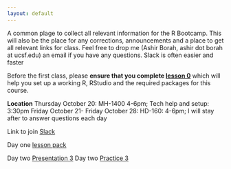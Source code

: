 ```yaml
---
layout: default
---
```


A common plage to collect all relevant information for the R Bootcamp. This will also be the place for any corrections, announcements and a place to get all relevant links for class. Feel free to drop me (Ashir Borah, ashir dot borah at ucsf.edu) an email if you have any questions. Slack is often easier and faster

Before the first class, please **ensure that you complete [lesson 0](https://ashir.shinyapps.io/lesson_0_pres/)** which will help you set up a working R, RStudio and the required packages for this course.

**Location**
Thursday October 20: MH-1400 4-6pm;
                    Tech help and setup: 3:30pm
Friday October 21- Friday October 28: HD-160: 4-6pm;
I will stay after to answer questions each day

Link to join [Slack](https://join.slack.com/t/ucsf-y287136/shared_invite/zt-1gxdls2if-l5vcYlS8T3MyRhiPUB10xA)


Day one [lesson pack](https://drive.google.com/uc?export=download&id=1GOgN3AvGIVBOsf2x9jrpqZaevJ0KCAZO)



Day two [Presentation 3](https://drive.google.com/uc?export=download&id=18-DMekLh7lNUpnbMnaFD-hxSFvMPn0AF)
Day two [Practice 3](https://drive.google.com/uc?export=download&id=10-oTNd7jEiEmEvj9kVfffLCjGcNfG8p2)